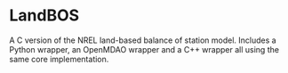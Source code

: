 LandBOS
=======

A C version of the NREL land-based balance of station model.  Includes a Python wrapper, an OpenMDAO wrapper and a C++ wrapper all using the same core implementation.
